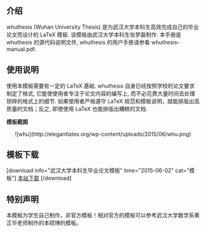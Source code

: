 ## 介绍
whuthesis (Wuhan University Thesis) 是为武汉大学本科生高效完成自己的毕业论文而设计的 LaTeX 模板. 该模板由武汉大学本科生张梦磊制作. 本手册是 whuthesis 的源代码说明文件, whuthesis 的用户手册请参看 whuthesis-manual.pdf.

## 使用说明
使用本模板需要有一定的 LaTeX 基础. whuthesis 自身已经按照学校的论文要求制定了格式, 它能使使用者专注于论文内容的编写上, 而不必花费大量时间去处理琐碎的格式上的细节. 如果使用者严格遵守 LaTeX 规范和模板说明，就能排版出高质量的文档；反之, 即使使用 LaTeX 也能排版出糟糕的文档.

**模板截图**
<center>![whu](http://elegantlatex.org/wp-content/uploads/2015/06/whu.png)</center>

## 模板下载
[download info="武汉大学本科生毕业论文模板" time="2015-06-02" cat="模板"]
<a href="http://elegantlatex.org/wp-content/uploads/2015/06/whuthesis-v1.0.1.rar" target="_blank">本站下载</a>
[/download]

## 特别声明
本模板为学生自己制作，非官方模板！相对官方的模板可以参考武汉大学数学系黄正华老师制作的本硕博的模板。
